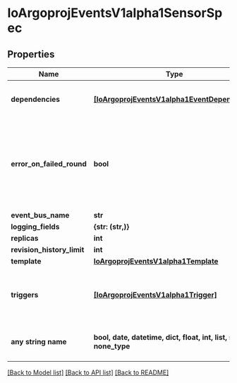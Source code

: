 # IoArgoprojEventsV1alpha1SensorSpec


## Properties
Name | Type | Description | Notes
------------ | ------------- | ------------- | -------------
**dependencies** | [**[IoArgoprojEventsV1alpha1EventDependency]**](IoArgoprojEventsV1alpha1EventDependency.md) | Dependencies is a list of the events that this sensor is dependent on. | [optional] 
**error_on_failed_round** | **bool** | ErrorOnFailedRound if set to true, marks sensor state as &#x60;error&#x60; if the previous trigger round fails. Once sensor state is set to &#x60;error&#x60;, no further triggers will be processed. | [optional] 
**event_bus_name** | **str** |  | [optional] 
**logging_fields** | **{str: (str,)}** |  | [optional] 
**replicas** | **int** |  | [optional] 
**revision_history_limit** | **int** |  | [optional] 
**template** | [**IoArgoprojEventsV1alpha1Template**](IoArgoprojEventsV1alpha1Template.md) |  | [optional] 
**triggers** | [**[IoArgoprojEventsV1alpha1Trigger]**](IoArgoprojEventsV1alpha1Trigger.md) | Triggers is a list of the things that this sensor evokes. These are the outputs from this sensor. | [optional] 
**any string name** | **bool, date, datetime, dict, float, int, list, str, none_type** | any string name can be used but the value must be the correct type | [optional]

[[Back to Model list]](../README.md#documentation-for-models) [[Back to API list]](../README.md#documentation-for-api-endpoints) [[Back to README]](../README.md)


